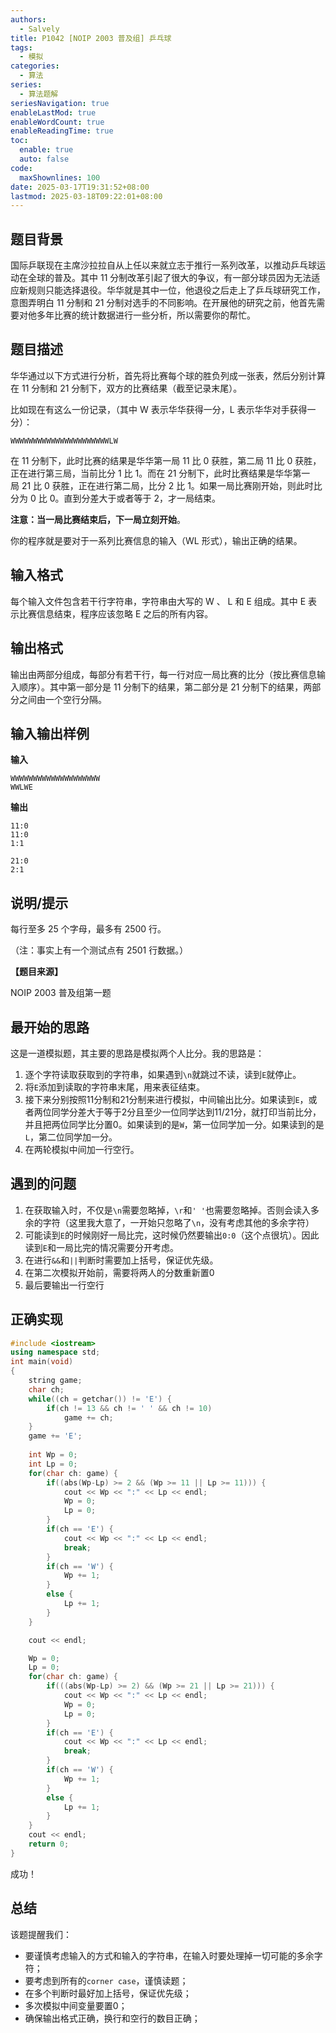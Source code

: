 ```yaml
---
authors:
  - Salvely
title: P1042 [NOIP 2003 普及组] 乒乓球
tags:
  - 模拟
categories:
  - 算法
series:
  - 算法题解
seriesNavigation: true
enableLastMod: true
enableWordCount: true
enableReadingTime: true
toc:
  enable: true
  auto: false
code:
  maxShownlines: 100
date: 2025-03-17T19:31:52+08:00
lastmod: 2025-03-18T09:22:01+08:00
---
```


## 题目背景

国际乒联现在主席沙拉拉自从上任以来就立志于推行一系列改革，以推动乒乓球运动在全球的普及。其中 11 分制改革引起了很大的争议，有一部分球员因为无法适应新规则只能选择退役。华华就是其中一位，他退役之后走上了乒乓球研究工作，意图弄明白 11 分制和 21 分制对选手的不同影响。在开展他的研究之前，他首先需要对他多年比赛的统计数据进行一些分析，所以需要你的帮忙。

## 题目描述

华华通过以下方式进行分析，首先将比赛每个球的胜负列成一张表，然后分别计算在 11 分制和 21 分制下，双方的比赛结果（截至记录末尾）。

比如现在有这么一份记录，（其中 W 表示华华获得一分，L 表示华华对手获得一分）：

```
WWWWWWWWWWWWWWWWWWWWWWLW
```

在 11 分制下，此时比赛的结果是华华第一局 11 比 0 获胜，第二局 11 比 0 获胜，正在进行第三局，当前比分 1 比 1。而在 21 分制下，此时比赛结果是华华第一局 21 比 0 获胜，正在进行第二局，比分 2 比 1。如果一局比赛刚开始，则此时比分为 0 比 0。直到分差大于或者等于 2，才一局结束。

**注意：当一局比赛结束后，下一局立刻开始**。

你的程序就是要对于一系列比赛信息的输入（WL 形式），输出正确的结果。

## 输入格式

每个输入文件包含若干行字符串，字符串由大写的 W 、 L 和 E 组成。其中 E 表示比赛信息结束，程序应该忽略 E 之后的所有内容。

## 输出格式

输出由两部分组成，每部分有若干行，每一行对应一局比赛的比分（按比赛信息输入顺序）。其中第一部分是 11 分制下的结果，第二部分是 21 分制下的结果，两部分之间由一个空行分隔。

## 输入输出样例

**输入**

```
WWWWWWWWWWWWWWWWWWWW
WWLWE
```

**输出**

```
11:0
11:0
1:1

21:0
2:1
```

## 说明/提示

每行至多 25 个字母，最多有 2500 行。

（注：事实上有一个测试点有 2501 行数据。）

**【题目来源】**

NOIP 2003 普及组第一题

## 最开始的思路

这是一道模拟题，其主要的思路是模拟两个人比分。我的思路是：

1. 逐个字符读取获取到的字符串，如果遇到`\n`就跳过不读，读到`E`就停止。
2. 将`E`添加到读取的字符串末尾，用来表征结束。
3. 接下来分别按照11分制和21分制来进行模拟，中间输出比分。如果读到`E`，或者两位同学分差大于等于2分且至少一位同学达到11/21分，就打印当前比分，并且把两位同学比分置0。如果读到的是`W`，第一位同学加一分。如果读到的是`L`，第二位同学加一分。
4. 在两轮模拟中间加一行空行。

## 遇到的问题

1. 在获取输入时，不仅是`\n`需要忽略掉，`\r`和`' '`也需要忽略掉。否则会读入多余的字符（这里我大意了，一开始只忽略了`\n`，没有考虑其他的多余字符）
2. 可能读到`E`的时候刚好一局比完，这时候仍然要输出`0:0`（这个点很坑）。因此读到`E`和一局比完的情况需要分开考虑。
3. 在进行`&&`和`||`判断时需要加上括号，保证优先级。
4. 在第二次模拟开始前，需要将两人的分数重新置0
5. 最后要输出一行空行

## 正确实现

```cpp
#include <iostream>
using namespace std;
int main(void)
{
	string game;
	char ch;
	while((ch = getchar()) != 'E') {
		if(ch != 13 && ch != ' ' && ch != 10)
			game += ch;	
	}
	game += 'E';
	
	int Wp = 0;
	int Lp = 0;	
	for(char ch: game) {
		if((abs(Wp-Lp) >= 2 && (Wp >= 11 || Lp >= 11))) {
			cout << Wp << ":" << Lp << endl;
			Wp = 0; 
			Lp = 0;
		}
		if(ch == 'E') {
			cout << Wp << ":" << Lp << endl;
			break;
		}
		if(ch == 'W') {
			Wp += 1;
		}
		else {
			Lp += 1;
		}
	}

	cout << endl;

	Wp = 0;
	Lp = 0;
	for(char ch: game) {
		if(((abs(Wp-Lp) >= 2) && (Wp >= 21 || Lp >= 21))) {
			cout << Wp << ":" << Lp << endl;
			Wp = 0;
			Lp = 0;
		}
		if(ch == 'E') {
			cout << Wp << ":" << Lp << endl;
			break;
		}	
		if(ch == 'W') {
			Wp += 1;
		}
		else {
			Lp += 1;
		}
	}
	cout << endl;
	return 0;
}
```

成功！

## 总结

该题提醒我们：

- 要谨慎考虑输入的方式和输入的字符串，在输入时要处理掉一切可能的多余字符；
- 要考虑到所有的`corner case`，谨慎读题；
- 在多个判断时最好加上括号，保证优先级；
- 多次模拟中间变量要置0；
- 确保输出格式正确，换行和空行的数目正确；
